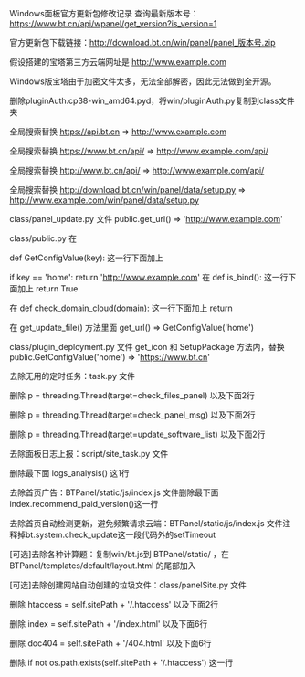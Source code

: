 Windows面板官方更新包修改记录
查询最新版本号：https://www.bt.cn/api/wpanel/get_version?is_version=1

官方更新包下载链接：http://download.bt.cn/win/panel/panel_版本号.zip

假设搭建的宝塔第三方云端网址是 http://www.example.com

Windows版宝塔由于加密文件太多，无法全部解密，因此无法做到全开源。

删除pluginAuth.cp38-win_amd64.pyd，将win/pluginAuth.py复制到class文件夹

全局搜索替换 https://api.bt.cn => http://www.example.com

全局搜索替换 https://www.bt.cn/api/ => http://www.example.com/api/

全局搜索替换 http://www.bt.cn/api/ => http://www.example.com/api/

全局搜索替换 http://download.bt.cn/win/panel/data/setup.py => http://www.example.com/win/panel/data/setup.py

class/panel_update.py 文件 public.get_url() => 'http://www.example.com'

class/public.py 在

def GetConfigValue(key):
这一行下面加上

if key == 'home': return 'http://www.example.com'
在 def is_bind(): 这一行下面加上 return True

在 def check_domain_cloud(domain): 这一行下面加上 return

在 get_update_file() 方法里面 get_url() => GetConfigValue('home')

class/plugin_deployment.py 文件 get_icon 和 SetupPackage 方法内，替换 public.GetConfigValue('home') => 'https://www.bt.cn'

去除无用的定时任务：task.py 文件

删除 p = threading.Thread(target=check_files_panel) 以及下面2行

删除 p = threading.Thread(target=check_panel_msg) 以及下面2行

删除 p = threading.Thread(target=update_software_list) 以及下面2行

去除面板日志上报：script/site_task.py 文件

删除最下面 logs_analysis() 这1行

去除首页广告：BTPanel/static/js/index.js 文件删除最下面index.recommend_paid_version()这一行

去除首页自动检测更新，避免频繁请求云端：BTPanel/static/js/index.js 文件注释掉bt.system.check_update这一段代码外的setTimeout

[可选]去除各种计算题：复制win/bt.js到 BTPanel/static/ ，在 BTPanel/templates/default/layout.html 的尾部加入

<script src="/static/bt.js"></script>
[可选]去除创建网站自动创建的垃圾文件：class/panelSite.py 文件

删除 htaccess = self.sitePath + '/.htaccess' 以及下面2行

删除 index = self.sitePath + '/index.html' 以及下面6行

删除 doc404 = self.sitePath + '/404.html' 以及下面6行

删除 if not os.path.exists(self.sitePath + '/.htaccess') 这一行
